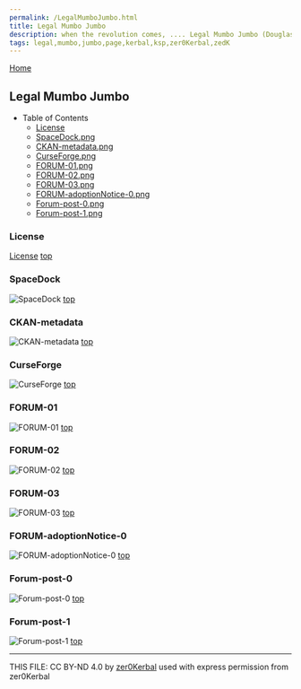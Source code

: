 ```yaml
---
permalink: /LegalMumboJumbo.html
title: Legal Mumbo Jumbo
description: when the revolution comes, .... Legal Mumbo Jumbo (Douglas Adams)
tags: legal,mumbo,jumbo,page,kerbal,ksp,zer0Kerbal,zedK
---
```

<!--
LegalMumboJumbo.md v1.6.99.0
Behemoth Aerospace Engineering (BAE)
created: 25 May 2022
updated: 24 May 2023

TEMPLATE: LegalMumboJumbo.md v1.0.6.0
created: 01 Feb 2022
updated: 14 Apr 2023 -->

<script src="https://kit.fontawesome.com/0ea5493613.js" crossorigin="anonymous"></script>
<i class="fa-solid fa-file-contract fa-beat-fade fa-3x" style="--fa-beat-fade-opacity: 0.1; --fa-beat-fade-scale: 1.25;color: #6495ED" ></i>

[Home](./index.md)

## Legal Mumbo Jumbo

<!-- no toc -->
* Table of Contents
  * [License](#license)
  * [SpaceDock.png](#spacedock)
  * [CKAN-metadata.png](#ckan-metadata)
  * [CurseForge.png](#curseforge)
  * [FORUM-01.png](#forum-01)
  * [FORUM-02.png](#forum-02)
  * [FORUM-03.png](#forum-03)
  * [FORUM-adoptionNotice-0.png](#forum-adoptionnotice-0)
  * [Forum-post-0.png](#forum-post-0)
  * [Forum-post-1.png](#forum-post-1)

### License

[License](./LegalMumboJumbo/License.md)
[top](#legal-mumbo-jumbo)

### SpaceDock

![SpaceDock](LegalMumboJumbo/SpaceDock.png)
[top](#legal-mumbo-jumbo)

### CKAN-metadata

![CKAN-metadata](LegalMumboJumbo/CKAN-metadata.png)
[top](#legal-mumbo-jumbo)

### CurseForge

![CurseForge](LegalMumboJumbo/CurseForge.png)
[top](#legal-mumbo-jumbo)

### FORUM-01

![FORUM-01](LegalMumboJumbo/FORUM-01.png)
[top](#legal-mumbo-jumbo)

### FORUM-02

![FORUM-02](LegalMumboJumbo/FORUM-02.png)
[top](#legal-mumbo-jumbo)

### FORUM-03

![FORUM-03](LegalMumboJumbo/FORUM-03.png)
[top](#legal-mumbo-jumbo)

### FORUM-adoptionNotice-0

![FORUM-adoptionNotice-0](LegalMumboJumbo/FORUM-adoptionNotice-0.png)
[top](#legal-mumbo-jumbo)

### Forum-post-0

![Forum-post-0](LegalMumboJumbo/Forum-post-0.png)
[top](#legal-mumbo-jumbo)

### Forum-post-1

![Forum-post-1](LegalMumboJumbo/Forum-post-1.png)
[top](#legal-mumbo-jumbo)

---

THIS FILE: CC BY-ND 4.0 by [zer0Kerbal](https://github.com/zer0Kerbal)
  used with express permission from zer0Kerbal

[mod]: https://www.curseforge.com/kerbal/ksp-mods/BehemothAerospaceEngineering "Behemoth Aerospace Engineering (BAE)"